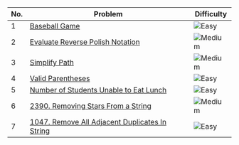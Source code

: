 | No. | Problem | Difficulty |
|-----|---------|------------|
| 1 | [Baseball Game](https://leetcode.com/problems/baseball-game/) | ![Easy](https://img.shields.io/badge/-Easy-brightgreen) |
| 2  | [Evaluate Reverse Polish Notation](https://leetcode.com/problems/evaluate-reverse-polish-notation/) | ![Medium](https://img.shields.io/badge/-Medium-yellow) |
| 3  | [Simplify Path](https://leetcode.com/problems/simplify-path/) | ![Medium](https://img.shields.io/badge/-Medium-yellow) |
| 4  | [Valid Parentheses](https://leetcode.com/problems/valid-parentheses/) | ![Easy](https://img.shields.io/badge/-Easy-brightgreen) |
| 5  | [Number of Students Unable to Eat Lunch](https://leetcode.com/problems/number-of-students-unable-to-eat-lunch/) | ![Easy](https://img.shields.io/badge/-Easy-brightgreen) |
| 6  | [2390. Removing Stars From a String](https://leetcode.com/problems/removing-stars-from-a-string/) | ![Medium](https://img.shields.io/badge/-Medium-yellow) |
| 7 | [1047. Remove All Adjacent Duplicates In String](https://leetcode.com/problems/remove-all-adjacent-duplicates-in-string/) | ![Easy](https://img.shields.io/badge/-Easy-brightgreen) |






